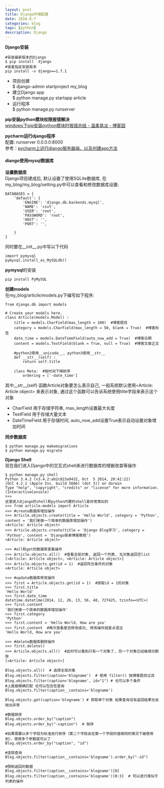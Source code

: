 ```yaml
---
layout: post
title: Django环境配置
date: 2016-8-7
categories: blog
tags: [python]
description: Django
---
```



**Django安装**            

```
#安装最新版本的Django
$ pip install  django 
#或者指定安装版本
pip install -v django==1.7.1
```

- 项目创建       
$ django-admin startproject my_blog
- 建立Django app              
$ python manage.py startapp article
- 运行程序              
$ python manage.py runserver              


**pip安装python模块权限报错解决**                  
[windows下pip安装python模块时报错总结 - 温柔易淡 - 博客园](http://www.cnblogs.com/liaojiafa/p/5100550.html)          

**pycharm运行django程序**            
配置: runserver 0.0.0.0:8000        
参考：[pycharm上运行django服务器端、以及创建app方法](http://www.cnblogs.com/qinjiting/p/4678893.html)      



#### diango使用mysql数据库

**设置数据库**                  
Django项目建成后, 默认设置了使用SQLite数据库, 在my_blog/my_blog/setting.py中可以查看和修改数据库设置:   

```
DATABASES = {
    'default': {
        'ENGINE': 'django.db.backends.mysql',
        'NAME': 'csvt',
        'USER': 'root',
        'PASSWORD': 'root',
        'HOST': '',
        'PORT': '',

    }
}
```

同时要在__init__.py中写以下代码       

```
import pymysql
pymysql.install_as_MySQLdb()
```

**pymysql**的安装        

```
pip install PyMySQL
```

**创建models**            
在my_blog/article/models.py下编写如下程序:

```
from django.db import models

# Create your models here.
class Article(models.Model) :
    title = models.CharField(max_length = 100)  #博客题目
    category = models.CharField(max_length = 50, blank = True)  #博客标签
    date_time = models.DateTimeField(auto_now_add = True)  #博客日期
    content = models.TextField(blank = True, null = True)  #博客文章正文

    #python2使用__unicode__, python3使用__str__
    def __str__(self) :
        return self.title

    class Meta:  #按时间下降排序
        ordering = ['-date_time']
```

其中__str__(self) 函数Article对象要怎么表示自己, 一般系统默认使用<Article: Article object> 来表示对象, 通过这个函数可以告诉系统使用title字段来表示这个对象

- CharField 用于存储字符串, max_length设置最大长度
- TextField 用于存储大量文本
- DateTimeField 用于存储时间, auto_now_add设置True表示自动设置对象增加时间


**同步数据库**           

```
$ python manage.py makemigrations
$ python manage.py migrate
```


**Django Shell**          
现在我们进入Django中的交互式shell来进行数据库的增删改查等操作


```
$ python manage.py shell
Python 3.4.2 (v3.4.2:ab2c023a9432, Oct  5 2014, 20:42:22)
[GCC 4.2.1 (Apple Inc. build 5666) (dot 3)] on darwin
Type "help", "copyright", "credits" or "license" for more information.
(InteractiveConsole)
>>>
这里进入Django的shell和python内置的shell是非常类似的
>>> from article.models import Article
>>> #create数据库增加操作
>>> Article.objects.create(title = 'Hello World', category = 'Python', content = '我们来做一个简单的数据库增加操作')
<Article: Article object>
>>> Article.objects.create(title = 'Django Blog学习', category = 'Python', content = 'Django简单博客教程')
<Article: Article object>

>>> #all和get的数据库查看操作
>>> Article.objects.all()  #查看全部对象, 返回一个列表, 无对象返回空list
[<Article: Article object>, <Article: Article object>]
>>> Article.objects.get(id = 1)  #返回符合条件的对象
<Article: Article object>

>>> #update数据库修改操作
>>> first = Article.objects.get(id = 1)  #获取id = 1的对象
>>> first.title
'Hello World'
>>> first.date_time
datetime.datetime(2014, 12, 26, 13, 56, 48, 727425, tzinfo=<UTC>)
>>> first.content
'我们来做一个简单的数据库增加操作'
>>> first.category
'Python'
>>> first.content = 'Hello World, How are you'
>>> first.content  #再次查看是否修改成功, 修改操作就是点语法
'Hello World, How are you'

>>> #delete数据库删除操作
>>> first.delete()
>>> Article.objects.all()  #此时可以看到只有一个对象了, 另一个对象已经被成功删除
[<Article: Article object>]  

Blog.objects.all()  # 选择全部对象
Blog.objects.filter(caption='blogname')  # 使用 filter() 按博客题目过滤
Blog.objects.filter(caption='blogname', id="1") # 也可以多个条件
#上面是精确匹配 也可以包含性查询
Blog.objects.filter(caption__contains='blogname')

Blog.objects.get(caption='blogname') # 获取单个对象 如果查询没有返回结果也会抛出异常

#数据排序
Blog.objects.order_by("caption")
Blog.objects.order_by("-caption")  # 倒序

#如果需要以多个字段为标准进行排序（第二个字段会在第一个字段的值相同的情况下被使用到），使用多个参数就可以了
Blog.objects.order_by("caption", "id")

#连锁查询
Blog.objects.filter(caption__contains='blogname').order_by("-id")

#限制返回的数据
Blog.objects.filter(caption__contains='blogname')[0]
Blog.objects.filter(caption__contains='blogname')[0:3]  # 可以进行类似于列表的操作
```







